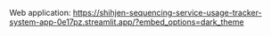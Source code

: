 Web application: https://shihjen-sequencing-service-usage-tracker-system-app-0e17pz.streamlit.app/?embed_options=dark_theme

